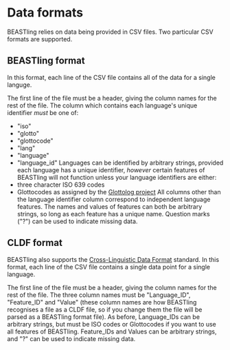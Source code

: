 # Data formats

BEASTling relies on data being provided in CSV files.  Two particular CSV formats are supported.

## BEASTling format

In this format, each line of the CSV file contains all of the data for a single languge.

The first line of the file must be a header, giving the column names for the rest of the file.  The column which contains each language's unique identifier *must* be one of:
* "iso"
* "glotto"
* "glottocode"
* "lang"
* "language"
* "language_id"
Languages can be identified by arbitrary strings, provided each language has a unique identifier, *however* certain features of BEASTling will not function unless your language identifiers are either:
* three character ISO 639 codes
* Glottocodes as assigned by the [Glottolog project](http://glottolog.org/glottolog/glottologinformation)
All columns other than the language identifier column correspond to independent language features.  The names and values of features can both be arbitrary strings, so long as each feature has a unique name.  Question marks ("?") can be used to indicate missing data.

## CLDF format

BEASTling also supports the [Cross-Linguistic Data Format](https://github.com/glottobank/cldf) standard.  In this format, each line of the CSV file contains a single data point for a single language.

The first line of the file must be a header, giving the column names for the rest of the file.  The three column names must be "Language_ID", "Feature_ID" and "Value" (these column names are how BEASTling recognises a file as a CLDF file, so if you change them the file will be parsed as a BEASTling format file).  As before, Language_IDs can be arbitrary strings, but must be ISO codes or Glottocodes if you want to use all features of BEASTling.  Feature_IDs and Values can be arbitrary strings, and "?" can be used to indicate missing data.
